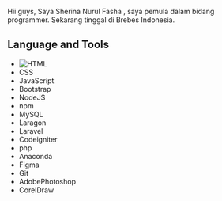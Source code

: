 Hii guys, Saya Sherina Nurul Fasha 
, saya pemula dalam bidang programmer. Sekarang tinggal di Brebes Indonesia.

## Language and Tools
- ![HTML](https://teknologi.visitklaten.com/wp-content/uploads/2022/11/Membuat-HTML5-Logo-Animation-HTML-CSS.webp)
- CSS
- JavaScript
- Bootstrap
- NodeJS
- npm
- MySQL
- Laragon
- Laravel
- Codeigniter
- php
- Anaconda
- Figma
- Git
- AdobePhotoshop
- CorelDraw

